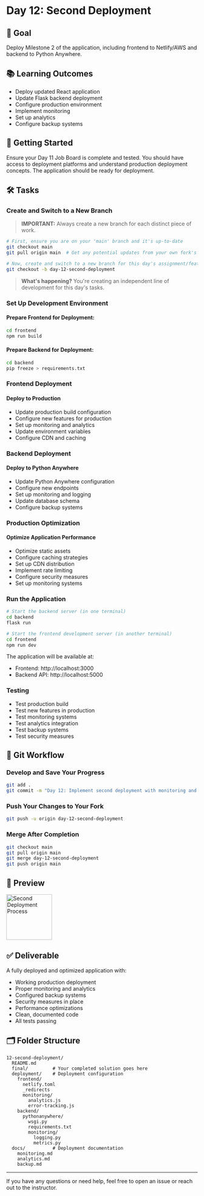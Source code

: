 # Day 12: Second Deployment

## 🎯 Goal

Deploy Milestone 2 of the application, including frontend to Netlify/AWS and backend to Python Anywhere.

## 📚 Learning Outcomes

- Deploy updated React application
- Update Flask backend deployment
- Configure production environment
- Implement monitoring
- Set up analytics
- Configure backup systems

## 🚀 Getting Started

Ensure your Day 11 Job Board is complete and tested. You should have access to deployment platforms and understand production deployment concepts. The application should be ready for deployment.

## 🛠️ Tasks

### Create and Switch to a New Branch

> **IMPORTANT:** Always create a new branch for each distinct piece of work.

```bash
# First, ensure you are on your 'main' branch and it's up-to-date
git checkout main
git pull origin main  # Get any potential updates from your own fork's main

# Now, create and switch to a new branch for this day's assignment/feature
git checkout -b day-12-second-deployment
```

> **What's happening?** You're creating an independent line of development for this day's tasks.

### Set Up Development Environment

#### Prepare Frontend for Deployment:

```bash
cd frontend
npm run build
```

#### Prepare Backend for Deployment:

```bash
cd backend
pip freeze > requirements.txt
```

### Frontend Deployment

#### Deploy to Production

- Update production build configuration
- Configure new features for production
- Set up monitoring and analytics
- Update environment variables
- Configure CDN and caching

### Backend Deployment

#### Deploy to Python Anywhere

- Update Python Anywhere configuration
- Configure new endpoints
- Set up monitoring and logging
- Update database schema
- Configure backup systems

### Production Optimization

#### Optimize Application Performance

- Optimize static assets
- Configure caching strategies
- Set up CDN distribution
- Implement rate limiting
- Configure security measures
- Set up monitoring systems

### Run the Application

```bash
# Start the backend server (in one terminal)
cd backend
flask run

# Start the frontend development server (in another terminal)
cd frontend
npm run dev
```

The application will be available at:

- Frontend: http://localhost:3000
- Backend API: http://localhost:5000

### Testing

- Test production build
- Test new features in production
- Test monitoring systems
- Test analytics integration
- Test backup systems
- Test security measures

## 🔄 Git Workflow

### Develop and Save Your Progress

```bash
git add .
git commit -m "Day 12: Implement second deployment with monitoring and analytics"
```

### Push Your Changes to Your Fork

```bash
git push -u origin day-12-second-deployment
```

### Merge After Completion

```bash
git checkout main
git pull origin main
git merge day-12-second-deployment
git push origin main
```

## 📸 Preview

<img src="second-deployment.png" alt="Second Deployment Process" width="120"/>

## ✅ Deliverable

A fully deployed and optimized application with:

- Working production deployment
- Proper monitoring and analytics
- Configured backup systems
- Security measures in place
- Performance optimizations
- Clean, documented code
- All tests passing

## 🗂️ Folder Structure

```
12-second-deployment/
  README.md
  final/         # Your completed solution goes here
  deployment/    # Deployment configuration
    frontend/
      netlify.toml
      _redirects
      monitoring/
        analytics.js
        error-tracking.js
    backend/
      pythonanywhere/
        wsgi.py
        requirements.txt
        monitoring/
          logging.py
          metrics.py
  docs/          # Deployment documentation
    monitoring.md
    analytics.md
    backup.md
```

---

If you have any questions or need help, feel free to open an issue or reach out to the instructor.
